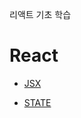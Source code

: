 리액트 기초 학습

# React

- [JSX](https://dayglow0926.notion.site/JSX-a17b606fc27c4a9f998d9621fc068659)

- [STATE](https://dayglow0926.notion.site/STATE-db248b2d63804c76b4587780630a4d70)
